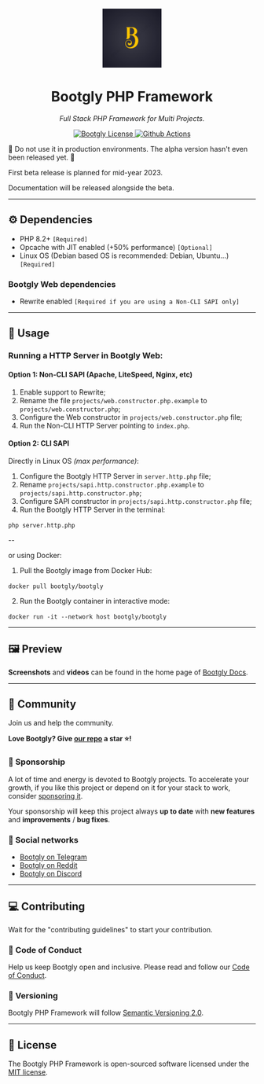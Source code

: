 <p align="center">
  <img src="https://github.com/bootgly/.github/raw/main/favicon-temp1-128.png" alt="bootgly-logo" width="120px" height="120px"/>
</p>
<h1 align="center">Bootgly PHP Framework</h1>
<p align="center">
  <i>Full Stack PHP Framework for Multi Projects.</i>
</p>
<p align="center">
  <a href="https://packagist.org/packages/bootgly/bootgly">
    <img alt="Bootgly License" src="https://img.shields.io/github/license/bootgly/bootgly"/>
    <img alt="Github Actions" src="https://img.shields.io/github/actions/workflow/status/bootgly/bootgly/docker_http_server_cli-ci.yml?label=CI%2FCD"/>
  </a>
</p>

🚧 Do not use it in production environments. The alpha version hasn't even been released yet. 🚧

First beta release is planned for mid-year 2023.

Documentation will be released alongside the beta.

---

## ⚙️ Dependencies

- PHP 8.2+ `[Required]`
- Opcache with JIT enabled (+50% performance) `[Optional]`
- Linux OS (Debian based OS is recommended: Debian, Ubuntu...) `[Required]`

### Bootgly Web dependencies
- Rewrite enabled `[Required if you are using a Non-CLI SAPI only]`

---

## 🔧 Usage

### Running a HTTP Server in Bootgly Web:

#### **Option 1: Non-CLI SAPI (Apache, LiteSpeed, Nginx, etc)**

1) Enable support to Rewrite;
2) Rename the file `projects/web.constructor.php.example` to `projects/web.constructor.php`;
3) Configure the Web constructor in `projects/web.constructor.php` file;
4) Run the Non-CLI HTTP Server pointing to `index.php`.

#### **Option 2: CLI SAPI**

Directly in Linux OS *(max performance)*:

1) Configure the Bootgly HTTP Server in `server.http.php` file;
2) Rename `projects/sapi.http.constructor.php.example` to `projects/sapi.http.constructor.php`;
3) Configure SAPI constructor in `projects/sapi.http.constructor.php` file;
4) Run the Bootgly HTTP Server in the terminal:

`php server.http.php`

--

or using Docker:

1) Pull the Bootgly image from Docker Hub:

`docker pull bootgly/bootgly`

2) Run the Bootgly container in interactive mode:

`docker run -it --network host bootgly/bootgly`

---

## 🖼 Preview

**Screenshots** and **videos** can be found in the home page of [Bootgly Docs][PROJECT_DOCS].

---

## 🌱 Community

Join us and help the community.

**Love Bootgly? Give [our repo][GITHUB_REPOSITORY] a star ⭐!**

### 💖 Sponsorship

A lot of time and energy is devoted to Bootgly projects. To accelerate your growth, if you like this project or depend on it for your stack to work, consider [sponsoring it][GITHUB_SPONSOR].

Your sponsorship will keep this project always **up to date** with **new features** and **improvements** / **bug fixes**.

### 🔗 Social networks
- [Bootgly on Telegram][TELEGRAM]
- [Bootgly on Reddit][REDDIT]
- [Bootgly on Discord][DISCORD]

---

## 💻 Contributing

Wait for the "contributing guidelines" to start your contribution.

### 🛂 Code of Conduct

Help us keep Bootgly open and inclusive. Please read and follow our [Code of Conduct][CODE_OF_CONDUCT].

### 📑 Versioning

Bootgly PHP Framework will follow [Semantic Versioning 2.0][SEMANTIC_VERSIONING].

---

## 📃 License

The Bootgly PHP Framework is open-sourced software licensed under the [MIT license][MIT_LICENSE].


<!-- Links -->
[TEMPLATE_ENGINE]: https://github.com/bootgly/bootgly/blob/main/core/Template.php

[WEB_TCP_CLIENT_INTERFACE]: https://github.com/bootgly/bootgly/blob/main/interfaces/Web/TCP/Client.php
[WEB_TCP_SERVER_INTERFACE]: https://github.com/bootgly/bootgly/blob/main/interfaces/Web/TCP/Server.php

[CLI_HTTP_SERVER]: https://github.com/bootgly/bootgly/blob/main/nodes/CLI/HTTP/Server.php
[CLI_HTTP_SERVER_REQUEST]: https://github.com/bootgly/bootgly/blob/main/nodes/CLI/HTTP/Server/Request.php
[CLI_HTTP_SERVER_RESPONSE]: https://github.com/bootgly/bootgly/blob/main/nodes/CLI/HTTP/Server/Response.php
[WEB_HTTP_SERVER_ROUTER]: https://github.com/bootgly/bootgly/blob/main/nodes/Web/HTTP/Server/Router.php
[WEB_HTTP_SERVER_ROUTER_ROUTE]: https://github.com/bootgly/bootgly/blob/main/nodes/Web/HTTP/Server/Router/Route.php


[PROJECT_DOCS]: https://docs.bootgly.com/
[GITHUB_REPOSITORY]: https://github.com/bootgly/bootgly/
[GITHUB_SPONSOR]: https://github.com/sponsors/bootgly/

[TELEGRAM]: https://t.me/bootgly/
[REDDIT]: https://www.reddit.com/r/bootgly/
[DISCORD]: https://discord.gg/SKRHsYmtyJ/


[CODE_OF_CONDUCT]: CODE_OF_CONDUCT.md
[SEMANTIC_VERSIONING]: https://semver.org/


[MIT_LICENSE]: https://opensource.org/license/mit/

